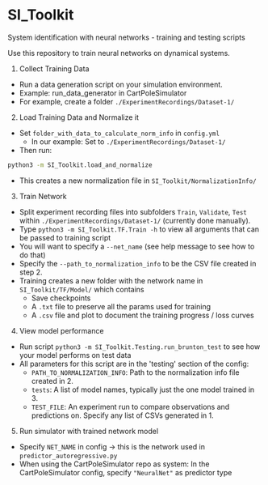 # SI_Toolkit
System identification with neural networks - training and testing scripts

Use this repository to train neural networks on dynamical systems.

1. Collect Training Data
  - Run a data generation script on your simulation environment.
  - Example: run_data_generator in CartPoleSimulator
  - For example, create a folder `./ExperimentRecordings/Dataset-1/`
2. Load Training Data and Normalize it
  - Set `folder_with_data_to_calculate_norm_info` in `config.yml`
    - In our example: Set to `./ExperimentRecordings/Dataset-1/`
  - Then run:
  ```bash
  python3 -m SI_Toolkit.load_and_normalize
  ```
  - This creates a new normalization file in `SI_Toolkit/NormalizationInfo/`
3. Train Network
  - Split experiment recording files into subfolders `Train`, `Validate`, `Test` within `./ExperimentRecordings/Dataset-1/` (currently done manually).
  - Type `python3 -m SI_Toolkit.TF.Train -h` to view all arguments that can be passed to training script
  - You will want to specify a `--net_name` (see help message to see how to do that)
  - Specify the `--path_to_normalization_info` to be the CSV file created in step 2.
  - Training creates a new folder with the network name in `SI_Toolkit/TF/Model/` which contains
    - Save checkpoints
    - A `.txt` file to preserve all the params used for training
    - A `.csv` file and plot to document the training progress / loss curves
4. View model performance
  - Run script `python3 -m SI_Toolkit.Testing.run_brunton_test` to see how your model performs on test data
  - All parameters for this script are in the 'testing' section of the config:
    - `PATH_TO_NORMALIZATION_INFO`: Path to the normalization info file created in 2.
    - `tests`: A list of model names, typically just the one model trained in 3.
    - `TEST_FILE`: An experiment run to compare observations and predictions on. Specify any list of CSVs generated in 1.
5. Run simulator with trained network model
  - Specify `NET_NAME` in config -> this is the network used in `predictor_autoregressive.py`
  - When using the CartPoleSimulator repo as system: In the CartPoleSimulator config, specify `"NeuralNet"` as predictor type
